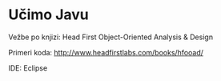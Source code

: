 # Učimo Javu

Vežbe po knjizi: Head First Object-Oriented Analysis & Design

Primeri koda: http://www.headfirstlabs.com/books/hfooad/

IDE: Eclipse
